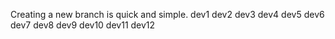 Creating a new branch is quick and simple.
dev1
dev2
dev3
dev4
dev5
dev6
dev7
dev8
dev9
dev10
dev11
dev12